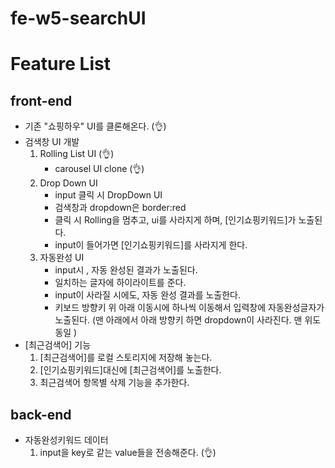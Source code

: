 # fe-w5-searchUI

# Feature List

## front-end

- 기존 "쇼핑하우" UI를 클론해온다. (👌)
- 검색창 UI 개발
  1. Rolling List UI (👌)
     - carousel UI clone (👌)
  2. Drop Down UI
     - input 클릭 시 DropDown UI
     - 검색창과 dropdown은 border:red
     - 클릭 시 Rolling을 멈추고, ui를 사라지게 하며, [인기쇼핑키워드]가 노출된다.
     - input이 들어가면 [인기쇼핑키워드]를 사라지게 한다.
  3. 자동완성 UI
     - input시 , 자동 완성된 결과가 노출된다.
     - 일치하는 글자에 하이라이트를 준다.
     - input이 사라질 시에도, 자동 완성 결과를 노출한다.
     - 키보드 방향키 위 아래 이동시에 하나씩 이동해서 입력창에 자동완성글자가 노출된다.
       (맨 아래에서 아래 방향키 하면 dropdown이 사라진다. 맨 위도 동일 )
- [최근검색어] 기능
  1. [최근검색어]를 로컬 스토리지에 저장해 놓는다.
  2. [인기쇼핑키워드]대신에 [최근검색어]를 노출한다.
  3. 최근검색어 항목별 삭제 기능을 추가한다.

## back-end

- 자동완성키워드 데이터
  1. input을 key로 같는 value들을 전송해준다. (👌)
